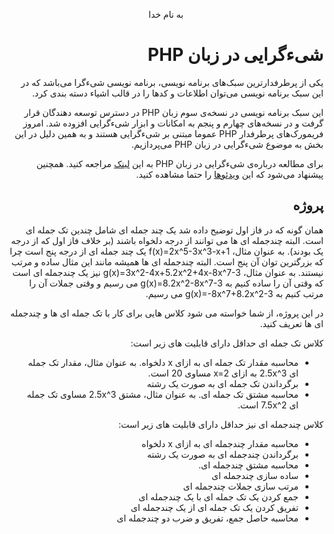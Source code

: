 <div dir="rtl" align="center">

به نام خدا

</div>

<div dir="rtl" align="right">

# شیءگرایی در زبان PHP

یکی از پرطرفدارترین سبک‌های برنامه نویسی، برنامه نویسی شیءگرا می‌باشد که در این سبک برنامه نویسی می‌توان اطلاعات و کدها را در قالب اشیاء دسته ‌بندی کرد.

این سبک برنامه نویسی در نسخه‌ی سوم زبان PHP در دسترس توسعه دهندگان قرار گرفت و در نسخه‌های چهارم و پنجم به امکانات و ابزار شیءگرایی افزوده شد. امروز فریمورک‌های پرطرفدار PHP عموما مبتنی بر شیءگرایی هستند و به همین دلیل در این بخش به موضوع شیءگرایی در زبان PHP می‌پردازیم.

برای مطالعه درباره‌ی شیءگرایی در زبان PHP به این [لینک](https://www.w3schools.com/php/php_oop_what_is.asp) مراجعه کنید.
همچنین پیشنهاد می‌شود که این [ویدئوها](https://drive.google.com/file/d/1UGV0o0lQg3vb4d1poGgC8C_joxRzcVAm/view?usp=sharing) را حتما مشاهده کنید.

## پروژه

همان گونه که در فاز اول توضیح داده شد یک چند جمله ای شامل چندین تک جمله ای است. البته چندجمله ای ها می توانند از درجه دلخواه باشند (بر خلاف فاز اول که از درجه یک بودند). به عنوان مثال، f(x)=2x^5-3x^3-x+1 یک چند جمله ای از درجه پنج است چرا که بزرگترین توان آن پنج است. البته چندجمله ای ها همیشه مانند این مثال ساده و مرتب نیستند. به عنوان مثال، g(x)=3x^2-4x+5.2x^2+4x-8x^7-3 نیز یک چندجمله ای است که وقتی آن را ساده کنیم به g(x)=8.2x^2-8x^7-3 می رسیم و وقتی جملات آن را مرتب کنیم به g(x)=-8x^7+8.2x^2-3 می رسیم.

در این پروژه، از شما خواسته می شود کلاس هایی برای کار با تک جمله ای ها و چندجمله ای ها تعریف کنید. 

کلاس تک جمله ای حداقل دارای قابلیت های زیر است:
-  محاسبه مقدار تک جمله ای به ازای x دلخواه. به عنوان مثال، مقدار تک جمله ای 2.5x^3 به ازای x=2 مساوی 20 است.
- برگرداندن تک جمله ای به صورت یک رشته
- محاسبه مشتق تک جمله ای. به عنوان مثال، مشتق 2.5x^3 مساوی تک جمله ای 7.5x^2 است.

کلاس چندجمله ای نیز حداقل دارای قابلیت های زیر است:
- محاسبه مقدار چندجمله ای به ازای x دلخواه
- برگرداندن چندجمله ای به صورت یک رشته
- محاسبه مشتق چندجمله ای. 
- ساده سازی چندجمله ای
- مرتب سازی جملات چندجمله ای
- جمع کردن یک تک جمله ای با یک چندجمله ای
- تفریق کردن یک تک جمله ای از یک چندجمله ای
- محاسبه حاصل جمع، تفریق و ضرب دو چندجمله ای

</div>
